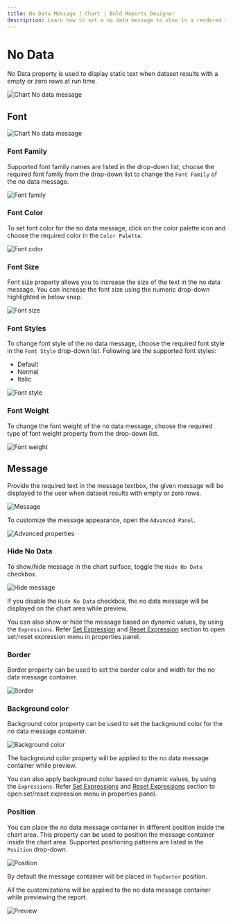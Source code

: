 ```yaml
---
title: No Data Message | Chart | Bold Reports Designer
description: Learn how to set a no data message to show in a rendered report in place of a data region that has no data using Bold Reports Designer.
---
```


# No Data

No Data property is used to display static text when dataset results with a empty or zero rows at run time.

![Chart No data message](/static/assets/on-premise/images/report-designer/report-items/chart/no-data/no-data.png '#width=355px')

## Font

![Chart No data message](/static/assets/on-premise/images/report-designer/report-items/chart/no-data/font-properties.png '#width=355px')

### Font Family

Supported font family names are listed in the drop-down list, choose the required font family from the drop-down list to change the `Font Family` of the no data message.

![Font family](/static/assets/on-premise/images/report-designer/report-items/chart/no-data/font-family.png '#width=355px')

### Font Color

To set font color for the no data message, click on the color palette icon and choose the required color in the `Color Palette`.

![Font color](/static/assets/on-premise/images/report-designer/report-items/chart/no-data/font-color.png '#width=355px')

### Font Size

Font size property allows you to increase the size of the text in the no data message. You can increase the font size using the numeric drop-down highlighted in below snap.

![Font size](/static/assets/on-premise/images/report-designer/report-items/chart/no-data/font-size.png '#width=355px')

### Font Styles

To change font style of the no data message, choose the required font style in the `Font Style` drop-down list. Following are the supported font styles:

* Default
* Normal
* Italic

![Font style](/static/assets/on-premise/images/report-designer/report-items/chart/no-data/font-style.png '#width=355px')

### Font Weight

To change the font weight of the no data message, choose the required type of font weight property from the drop-down list.

![Font weight](/static/assets/on-premise/images/report-designer/report-items/chart/no-data/font-weight.png '#width=355px')

## Message

Provide the required text in the message textbox, the given message will be displayed to the user when dataset results with empty or zero rows.

![Message](/static/assets/on-premise/images/report-designer/report-items/chart/no-data/message.png '#width=355px')

To customize the message appearance, open the `Advanced Panel`.

![Advanced properties](/static/assets/on-premise/images/report-designer/report-items/chart/no-data/advanced.png '#width=355px')

### Hide No Data

To show/hide message in the chart surface, toggle the `Hide No Data` checkbox.

![Hide message](/static/assets/on-premise/images/report-designer/report-items/chart/no-data/hide-no-data.png '#width=355px')

If you disable the `Hide No Data` checkbox, the no data message will be displayed on the chart area while preview.

You can also show or hide the message based on dynamic values, by using the `Expressions`. Refer [Set Expression](./../../../compose-report/properties-panel/#set-expression) and [Reset Expression](./../../../compose-report/properties-panel/#reset-expression) section to open set/reset expression menu in properties panel.

### Border

Border property can be used to set the border color and width for the no data message container.

![Border](/static/assets/on-premise/images/report-designer/report-items/chart/no-data/border.png '#width=355px')

### Background color

Background color property can be used to set the background color for the no data message container.

![Background color](/static/assets/on-premise/images/report-designer/report-items/chart/no-data/bg-color.png '#width=355px')

The background color property will be applied to the no data message container while preview.

You can also apply background color based on dynamic values, by using the `Expressions`. Refer [Set Expressions](./../../../compose-report/properties-panel/#set-expression) and [Reset Expressions](./../../../compose-report/properties-panel/#reset-expression) section to open set/reset expression menu in properties panel.

### Position

You can place the no data message container in different position inside the chart area. This property can be used to position the message container inside the chart area. Supported positioning patterns are listed in the `Position` drop-down.

![Position](/static/assets/on-premise/images/report-designer/report-items/chart/no-data/position.png '#width=355px')

By default the message container will be placed in `TopCenter` position.

All the customizations will be applied to the no data message container while previewing the report.

![Preview](/static/assets/on-premise/images/report-designer/report-items/chart/no-data/preview.png '#width=400px')